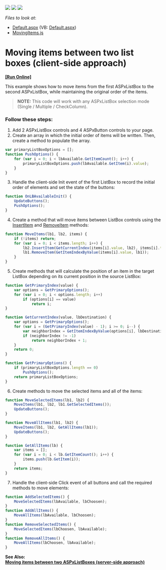 <!-- default badges list -->
![](https://img.shields.io/endpoint?url=https://codecentral.devexpress.com/api/v1/VersionRange/128544306/13.1.4%2B)
[![](https://img.shields.io/badge/Open_in_DevExpress_Support_Center-FF7200?style=flat-square&logo=DevExpress&logoColor=white)](https://supportcenter.devexpress.com/ticket/details/E169)
[![](https://img.shields.io/badge/📖_How_to_use_DevExpress_Examples-e9f6fc?style=flat-square)](https://docs.devexpress.com/GeneralInformation/403183)
<!-- default badges end -->
<!-- default file list -->
*Files to look at*:

* [Default.aspx](./CS/WebSite/Default.aspx) (VB: [Default.aspx](./VB/WebSite/Default.aspx))
* [MovingItems.js](./CS/WebSite/Scripts/MovingItems.js) 
<!-- default file list end -->
# Moving items between two list boxes (client-side approach)
<!-- run online -->
**[[Run Online]](https://codecentral.devexpress.com/e169/)**
<!-- run online end -->


<p>This example shows how to move items from the first ASPxListBox to the second ASPxListBox, while maintaining the original order of the items.</p>

><b>NOTE:</b> This code will work with any ASPxListBox selection mode (Single / Multiple / CheckColumn).

### Follow these steps: 

1. Add 2 ASPxListBox controls and 4 ASPxButton controls to your page.
2. Create an array in which the initial order of items will be written. Then, create a method to populate the array.

```javascript
var primaryListBoxOptions = [];
function PushOptions() {
    for (var i = 0; i < lbAvailable.GetItemCount(); i++) {
        primaryListBoxOptions.push(lbAvailable.GetItem(i).value);
    }
}
```

3. Handle the client-side Init event of the first ListBox to record the initial order of elements and set the state of the buttons:

```javascript
function OnLBAvailableInit() {
    UpdateButtons();
    PushOptions();
}
```
4. Create a method that will move items between ListBox controls using the [InsertItem](https://docs.devexpress.com/AspNet/js-ASPxClientListBox.InsertItem(index-text)) and [RemoveItem](https://docs.devexpress.com/AspNet/js-ASPxClientListBox.RemoveItem(index)) methods:

```javascript
function MoveItems(lb1, lb2, items) {
    if (!items) return;
    for (var i = 0; i < items.length; i++) {
        lb2.InsertItem(GetCurrentIndex(items[i].value, lb2), items[i].text, items[i].value);
        lb1.RemoveItem(GetItemIndexByValue(items[i].value, lb1));
    }
}
```
5. Create methods that will calculate the position of an item in the target ListBox depending on its current position in the source ListBox:
```javascript
function GetPrimaryIndex(value) {
    var options = GetPrimaryOptions();
    for (var i = 0; i < options.length; i++)
        if (options[i] == value)
            return i;
}

function GetCurrentIndex(value, lbDestination) {
    var options = GetPrimaryOptions();
    for (var i = (GetPrimaryIndex(value) - 1); i >= 0; i--) {
        var neighborIndex = GetItemIndexByValue(options[i], lbDestination);
        if (neighborIndex != -1)
            return neighborIndex + 1;
    }
    return 0;
}

function GetPrimaryOptions() {
    if (primaryListBoxOptions.length == 0)
        PushOptions();
    return primaryListBoxOptions;
}
```

6. Create methods to move the selected items and all of the items:
```javascript
function MoveSelectedItems(lb1, lb2) {
    MoveItems(lb1, lb2, lb1.GetSelectedItems());
    UpdateButtons();
}

function MoveAllItems(lb1, lb2) {
    MoveItems(lb1, lb2, GetAllItems(lb1));
    UpdateButtons();
}

function GetAllItems(lb) {
    var items = [];
    for (var i = 0; i < lb.GetItemCount(); i++) {
        items.push(lb.GetItem(i));
    }
    return items;
}
```
7. Handle the client-side Click event of all buttons and call the required methods to move elements:

```javascript
function AddSelectedItems() {
    MoveSelectedItems(lbAvailable, lbChoosen);
}
function AddAllItems() {
    MoveAllItems(lbAvailable, lbChoosen);
}
function RemoveSelectedItems() {
    MoveSelectedItems(lbChoosen, lbAvailable);
}
function RemoveAllItems() {
    MoveAllItems(lbChoosen, lbAvailable);
}
```


<p><strong>See Also:<strong><br />
</strong><a href="https://www.devexpress.com/Support/Center/p/E3108">Moving items between two ASPxListBoxes (server-side approach)</a></p>

<br/>

